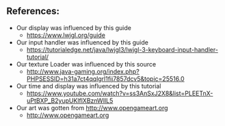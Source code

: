 ## References:
* Our display was influenced by this guide
	- https://www.lwjgl.org/guide
* Our input handler was influenced by this guide
	- https://tutorialedge.net/java/lwjgl3/lwjgl-3-keyboard-input-handler-tutorial/
* Our texture Loader was influenced by this source
	- http://www.java-gaming.org/index.php?PHPSESSID=h31a7ct4qqlgrl1fij7857dcv5&topic=25516.0
* Our time and display was influenced by this tutorial
	- https://www.youtube.com/watch?v=ss3AnSxJ2X8&list=PLEETnX-uPtBXP_B2yupUKlflXBznWIlL5
* Our art was gotten from http://www.opengameart.org
	- http://www.opengameart.org
